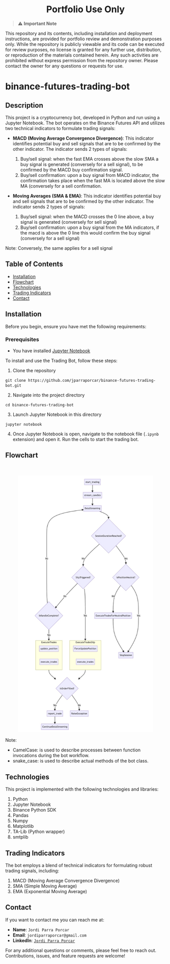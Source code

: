 <h1 align="center">Portfolio Use Only</h1>

> :warning: **Important Note**

This repository and its contents, including installation and deployment instructions, are provided for portfolio review and demonstration purposes only. While the repository is publicly viewable and its code can be executed for review purposes, no license is granted for any further use, distribution, or reproduction of the materials contained herein. Any such activities are prohibited without express permission from the repository owner. Please contact the owner for any questions or requests for use.

# binance-futures-trading-bot

## Description

This project is a cryptocurrency bot, developed in Python and run using a Jupyter Notebook. The bot operates on the Binance Futures API and utilizes two technical indicators to formulate trading signals:

- **MACD (Moving Average Convergence Divergence)**: This indicator identifies potential buy and sell signals that are to be confirmed by the other indicator. The indicator sends 2 types of signals:
  
  1. Buy/sell signal: when the fast EMA crosses above the slow SMA a buy signal is generated (conversely for a sell signal), to be confirmed by the MACD buy confirmation signal.
  2. Buy/sell confirmation: upon a buy signal from MACD indicator, the confirmation takes place when the fast MA is located above the slow MA (conversely for a sell confirmation.
  
- **Moving Averages (SMA & EMA)**: This indicator identifies potential buy and sell signals that are to be confirmed by the other indicator. The indicator sends 2 types of signals:

  1. Buy/sell signal: when the MACD crosses the 0 line above, a buy signal is generated (conversely for sell signal)
  2. Buy/sell confirmation: upon a buy signal from the MA indicators, if the macd is above the 0 line this would confirm the buy signal (conversely for a sell signal)

Note: Conversely, the same applies for a sell signal

## Table of Contents

- [Installation](#installation)
- [Flowchart](#flowchart)
- [Technologies](#technologies)
- [Trading Indicators](#trading-indicators)
- [Contact](#contact)

## Installation
Before you begin, ensure you have met the following requirements:

### Prerequisites

- You have installed [Jupyter Notebook](https://jupyter.org/install)

To install and use the Trading Bot, follow these steps:


1. Clone the repository
```
git clone https://github.com/jparraporcar/binance-futures-trading-bot.git
```

2. Navigate into the project directory
```
cd binance-futures-trading-bot
```

3. Launch Jupyter Notebook in this directory
```
jupyter notebook
```

4. Once Jupyter Notebook is open, navigate to the notebook file (`.ipynb` extension) and open it.
Run the cells to start the trading bot.

## Flowchart

<figure>
  <br />
  <br />
  <img src="./flowchart.jpg" alt="flowchart">
</figure>

Note:
- CamelCase: is used to describe processes between function invocations during the bot workflow.
- snake_case: is used to describe actual methods of the bot class.

## Technologies

This project is implemented with the following technologies and libraries:

1. Python
2. Jupyter Notebook
3. Binance Python SDK
4. Pandas
5. Numpy
6. Matplotlib
7. TA-Lib (Python wrapper)
8. smtplib

## Trading Indicators

The bot employs a blend of technical indicators for formulating robust trading signals, including:

1. MACD (Moving Average Convergence Divergence)
2. SMA (Simple Moving Average)
3. EMA (Exponential Moving Average)

## Contact

If you want to contact me you can reach me at:

- **Name**: `Jordi Parra Porcar`
- **Email**: `jordiparraporcar@gmail.com`
- **LinkedIn**: [`Jordi Parra Porcar`](https://www.linkedin.com/in/jordiparraporcar/)

For any additional questions or comments, please feel free to reach out. Contributions, issues, and feature requests are welcome!

